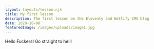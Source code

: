 ```yaml
---
layout: layouts/lesson.njk
title: My first lesson
description: The first lesson on the Eleventy and Netlify CMS blog
date: 2020-10-08
featuredImage: /images/uploads/image1.jpg
---
```


Hello Fuckers! Go straight to hell!